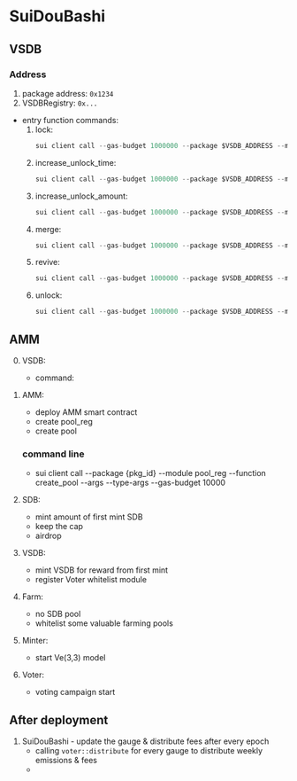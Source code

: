 # SuiDouBashi

## VSDB

### Address

1. package address: `0x1234`
2. VSDBRegistry: `0x...`

- entry function commands:
  1.  lock:
      ```c
      sui client call --gas-budget 1000000 --package $VSDB_ADDRESS --module "vsdb" --function "lock" --args $VSDB_REGISTRY ...
      ```
  2.  increase_unlock_time:
      ```c
      sui client call --gas-budget 1000000 --package $VSDB_ADDRESS --module "vsdb" --function "increase_unlock_time" --args $VSDB_REGISTRY ...
      ```
  3.  increase_unlock_amount:
      ```c
      sui client call --gas-budget 1000000 --package $VSDB_ADDRESS --module "vsdb" --function "increase_unlock_time" --args $VSDB_REGISTRY ...
      ```
  4.  merge:
      ```c
      sui client call --gas-budget 1000000 --package $VSDB_ADDRESS --module "vsdb" --function "merge" --args $VSDB_REGISTRY ...
      ```
  5.  revive:
      ```c
      sui client call --gas-budget 1000000 --package $VSDB_ADDRESS --module "vsdb" --function "revive" --args $VSDB_REGISTRY ...
      ```
  6.  unlock:
      ```c
      sui client call --gas-budget 1000000 --package $VSDB_ADDRESS --module "vsdb" --function "unlock" --args $VSDB_REGISTRY ...
      ```

## AMM

0. VSDB:

   - command:

1. AMM:

   - deploy AMM smart contract
   - create pool_reg
   - create pool

   ### command line

   - sui client call
     --package {pkg_id}
     --module pool_reg
     --function create_pool
     --args
     --type-args
     --gas-budget 10000

2. SDB:

   - mint amount of first mint SDB
   - keep the cap
   - airdrop

3. VSDB:

   - mint VSDB for reward from first mint
   - register Voter whitelist module

4. Farm:

   - no SDB pool
   - whitelist some valuable farming pools

5. Minter:

   - start Ve(3,3) model

6. Voter:

   - voting campaign start

## After deployment

1. SuiDouBashi - update the gauge & distribute fees after every epoch
   - calling `voter::distribute` for every gauge to distribute weekly emissions & fees
   -
